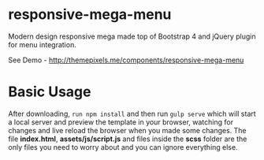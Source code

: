 # responsive-mega-menu
Modern design responsive mega made top of Bootstrap 4 and jQuery plugin for menu integration.

See Demo - <a href="http://themepixels.me/components/responsive-mega-menu">http://themepixels.me/components/responsive-mega-menu</a>

# Basic Usage
After downloading, <code>run npm install</code> and then run <code>gulp serve</code> which will start a local server and preview the template in your browser, watching for changes and live reload the browser when you made some changes. The file <strong>index.html</strong>, <strong>assets/js/script.js</strong> and files inside the <strong>scss</strong> folder are the only files you need to worry about and you can ignore everything else. 
